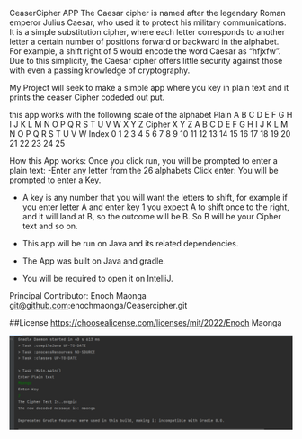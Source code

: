 CeaserCipher APP
The Caesar cipher is named after the legendary Roman emperor Julius Caesar, who used it to protect his military communications. It is a simple substitution cipher, where each letter corresponds to another letter a certain number of positions forward or backward in the alphabet. For example, a shift right of 5 would encode the word Caesar as “hfjxfw”. Due to this simplicity, the Caesar cipher offers little security against those with even a passing knowledge of cryptography.

My Project will seek to make a simple app where you key in plain text and it prints the ceaser Cipher codeded out put.

this app works with the following scale of the alphabet 
Plain A B C D E F G H I J K L M N O P Q R S T U V W X Y Z 
Cipher X Y Z A B C D E F G H I J K L M N O P Q R S T U V W 
Index 0 1 2 3 4 5 6 7 8 9 10 11 12 13 14 15 16 17 18 19 20 
21 22 23 24 25

How this App works:
Once you click run, you will be prompted to enter a plain text:
-Enter any letter from the 26 alphabets
Click enter:
You will be prompted to enter a Key.
- A key is any number that you will want the letters to shift, for example if you enter letter A and enter key 1
you expect A to shift once to the right, and it will land at B, so the outcome will be B. So B will be your Cipher text and so on.

- This app will be run on Java and its related dependencies.
- The App was built on Java and gradle.
- You will be required to open it on IntelliJ.

Principal Contributor: Enoch Maonga git@github.com:enochmaonga/Ceasercipher.git

##License https://choosealicense.com/licenses/mit/2022/Enoch Maonga

![img.png](img.png)